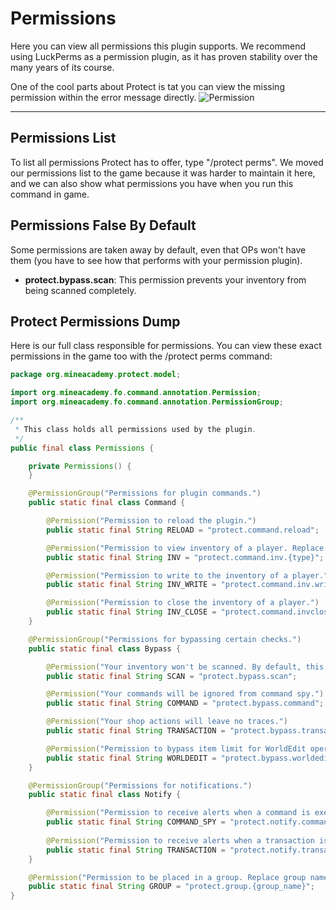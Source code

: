 # Permissions

Here you can view all permissions this plugin supports. We recommend using LuckPerms as a permission plugin, as it has proven stability over the many years of its course.

One of the cool parts about Protect is tat you can view the missing permission within the error message directly.
![Permission](https://i.imgur.com/LgEfscQ.png)


***

## Permissions List

To list all permissions Protect has to offer, type "/protect perms". We moved our permissions list to the game because it was harder to maintain it here, and we can also show what permissions you have when you run this command in game.

## Permissions False By Default

Some permissions are taken away by default, even that OPs won't have them (you have to see how that performs with your permission plugin).

* **protect.bypass.scan**: This permission prevents your inventory from being scanned completely.


## Protect Permissions Dump

Here is our full class responsible for permissions. You can view these exact permissions in the game too with the /protect perms command:

````java
package org.mineacademy.protect.model;

import org.mineacademy.fo.command.annotation.Permission;
import org.mineacademy.fo.command.annotation.PermissionGroup;

/**
 * This class holds all permissions used by the plugin.
 */
public final class Permissions {

	private Permissions() {
	}

	@PermissionGroup("Permissions for plugin commands.")
	public static final class Command {

		@Permission("Permission to reload the plugin.")
		public static final String RELOAD = "protect.command.reload";

		@Permission("Permission to view inventory of a player. Replace type with 'regular', 'armor' or 'enderchest'.")
		public static final String INV = "protect.command.inv.{type}";

		@Permission("Permission to write to the inventory of a player.")
		public static final String INV_WRITE = "protect.command.inv.write";

		@Permission("Permission to close the inventory of a player.")
		public static final String INV_CLOSE = "protect.command.invclose";
	}

	@PermissionGroup("Permissions for bypassing certain checks.")
	public static final class Bypass {

		@Permission("Your inventory won't be scanned. By default, this permission is false even for operators.")
		public static final String SCAN = "protect.bypass.scan";

		@Permission("Your commands will be ignored from command spy.")
		public static final String COMMAND = "protect.bypass.command";

		@Permission("Your shop actions will leave no traces.")
		public static final String TRANSACTION = "protect.bypass.transaction";

		@Permission("Permission to bypass item limit for WorldEdit operations. Since some operations work with thousands of items, we do not allow only certain items to be bypassed because of the performance impact could freeze the server.")
		public static final String WORLDEDIT = "protect.bypass.worldedit";
	}

	@PermissionGroup("Permissions for notifications.")
	public static final class Notify {

		@Permission("Permission to receive alerts when a command is executed.")
		public static final String COMMAND_SPY = "protect.notify.commandspy";
		
		@Permission("Permission to receive alerts when a transaction is completed.")
		public static final String TRANSACTION = "protect.notify.transaction";
	}

	@Permission("Permission to be placed in a group. Replace group name with the actual group name.")
	public static final String GROUP = "protect.group.{group_name}";
}
````